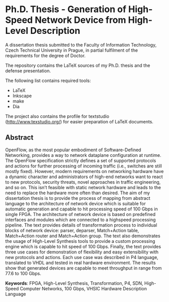 # Ph.D. Thesis - Generation of High-Speed Network Device from High-Level Description

A dissertation thesis submitted to the Faculty of Information Technology, Czech Technical University in Prague, in partial fulfilment of the requirements for the degree of Doctor. 

The repository contains the LaTeX sources of my Ph.D. thesis and the defense presentation.

The following list contains required tools:
* LaTeX
* Inkscape
* make
* Dia

The project also contains the profile for textstudio (http://www.texstudio.org/) for easier preparation of LaTeX documents.

## Abstract
OpenFlow, as the most popular embodiment of Software-Defined Networking, provides a
way to network dataplane configuration at runtime. The OpenFlow specification strictly
defines a set of supported protocols and actions for further processing of incoming traffic
(i.e., switches are still mostly fixed). However, modern requirements on networking hardware
have a dynamic character and administrators of high-end networks want to react to
new protocols, security threats, novel approaches in traffic engineering, and so on. This
isn’t feasible with static network hardware and leads to the need to replace the hardware
more often than desired.
The aim of my dissertation thesis is to provide the process of mapping from abstract
language to the architecture of network device which is suitable for automatic generation
and capable to hit processing speed of 100 Gbps in single FPGA. The architecture of
network device is based on predefined interfaces and modules which are connected to a highspeed
processing pipeline. The text provides details of transformation process to individual
blocks of network device: parser, deparser, Match+Action table, Match+Action router and
Match+Action group. The text also demonstrates the usage of High-Level Synthesis tools
to provide a custom processing engine which is capable to hit speed of 100 Gbps. Finally,
the text provides three use cases for demonstration of flexibility and easy extensibility
with new protocols and actions. Each use case was described in P4 language, translated to
VHDL and tested in real hardware environment. The results show that generated devices
are capable to meet throughput in range from 77.6 to 100 Gbps.

**Keywords**: FPGA, High-Level Synthesis, Transformation, P4, SDN, High-Speed Computer Networks, 100 Gbps, VHSIC Hardware Description Language
